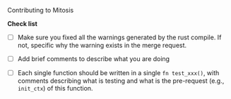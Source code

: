 Contributing to Mitosis

**Check list**

- [ ] Make sure you fixed all the warnings generated by the rust compile. If not, specific why the warning exists in the merge request.

- [ ] Add brief comments to describe what you are doing

- [ ] Each single function should be written in a single `fn test_xxx()`, with comments describing what is testing and what is the pre-request (e.g., `init_ctx`) of this function.

